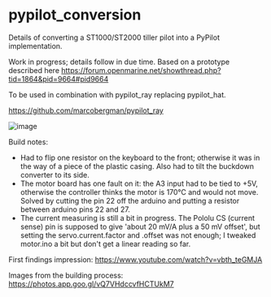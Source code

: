 # pypilot_conversion
Details of converting a ST1000/ST2000 tiller pilot into a PyPilot implementation.

Work in progress; details follow in due time. Based on a prototype described here https://forum.openmarine.net/showthread.php?tid=1864&pid=9664#pid9664

To be used in combination with pypilot_ray replacing pypilot_hat.

https://github.com/marcobergman/pypilot_ray

![image](https://user-images.githubusercontent.com/17980560/174496239-032a153d-76ff-4484-ad62-f275af7a08e0.png)

Build notes:

- Had to flip one resistor on the keyboard to the front; otherwise it was in the way of a piece of the plastic casing. Also had to tilt the buckdown converter to its side.
- The motor board has one fault on it: the A3 input had to be tied to +5V, otherwise the controller thinks the motor is 170°C and would not move. Solved by cutting the pin 22 off the arduino and putting a resistor between arduino pins 22 and 27.
- The current measuring is still a bit in progress. The Pololu CS (current sense) pin is supposed to give 'about 20 mV/A plus a 50 mV offset', but setting the servo.current.factor and .offset was not enough; I tweaked motor.ino a bit but don't get a linear reading so far.

First findings impression: https://www.youtube.com/watch?v=vbth_teGMJA

Images from the building process: https://photos.app.goo.gl/vQ7VHdccvfHCTUkM7
